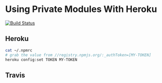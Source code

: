 # Using Private Modules With Heroku

[![Build Status](https://travis-ci.org/bcoe/private-module-heroku.png)](https://travis-ci.org/bcoe/private-module-heroku)

## Heroku

```bash
cat ~/.npmrc
# grab the value from //registry.npmjs.org/:_authToken=[MY-TOKEN]
heroku config:set TOKEN MY-TOKEN
```

## Travis

```

```
